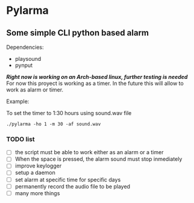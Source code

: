 # Pylarma
## Some simple CLI python based alarm

Dependencies:
- playsound
- pynput

***Right now is working on an Arch-based linux, further testing is needed***
For now this proyect is working as a timer. In the future this will allow to work as alarm or timer.

Example:

To set the timer to 1:30 hours using sound.wav file
```
./pylarma -ho 1 -m 30 -af sound.wav
```

### TODO list
- [ ] the script must be able to work either as an alarm or a timer
- [ ] When the space is pressed, the alarm sound must stop inmediately
- [ ] improve keylogger
- [ ] setup a daemon
- [ ] set alarm at specific time for specific days
- [ ] permanently record the audio file to be played
- [ ] many more things
